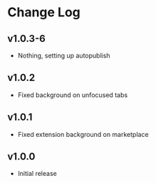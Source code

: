 # Change Log

## v1.0.3-6

- Nothing, setting up autopublish

## v1.0.2

- Fixed background on unfocused tabs

## v1.0.1

- Fixed extension background on marketplace

## v1.0.0

- Initial release
